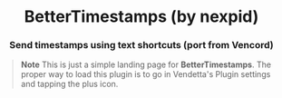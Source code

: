 <div align="center">
    <h1>BetterTimestamps (by nexpid)</h1>
    <h3>Send timestamps using text shortcuts (port from Vencord)</h3>
</div>

> **Note**
> This is just a simple landing page for **BetterTimestamps**. The proper way to load this plugin is to go in Vendetta's Plugin settings and tapping the plus icon.